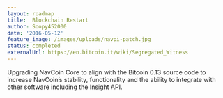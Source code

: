 ```yaml
---
layout: roadmap
title:  Blockchain Restart
author: Soopy452000
date: '2016-05-12'
feature_image: /images/uploads/navpi-patch.jpg
status: completed
externalUrl: https://en.bitcoin.it/wiki/Segregated_Witness
---
```


Upgrading NavCoin Core to align with the Bitcoin 0.13 source code to increase NavCoin’s stability, functionality and the ability to integrate with other software including the Insight API.
